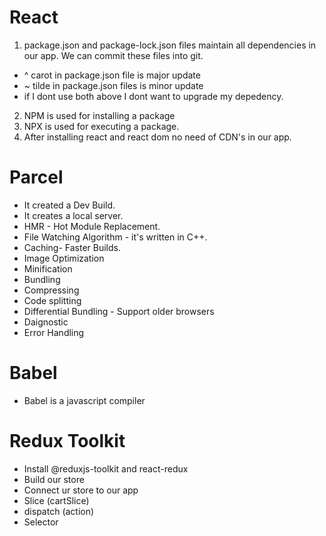 # React

1. package.json and package-lock.json files maintain all dependencies in our app. We can commit these files into git.

- ^ carot in package.json file is major update
- ~ tilde in package.json files is minor update
- if I dont use both above I dont want to upgrade my depedency.

2. NPM is used for installing a package
3. NPX is used for executing a package.
4. After installing react and react dom no need of CDN's in our app.

# Parcel

- It created a Dev Build.
- It creates a local server.
- HMR - Hot Module Replacement.
- File Watching Algorithm - it's written in C++.
- Caching- Faster Builds.
- Image Optimization
- Minification
- Bundling
- Compressing
- Code splitting
- Differential Bundling - Support older browsers
- Daignostic
- Error Handling

# Babel

- Babel is a javascript compiler

# Redux Toolkit

- Install @reduxjs-toolkit and react-redux
- Build our store
- Connect ur store to our app
- Slice (cartSlice)
- dispatch (action)
- Selector

